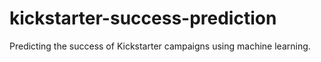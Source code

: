 # kickstarter-success-prediction
Predicting the success of Kickstarter campaigns using machine learning.
